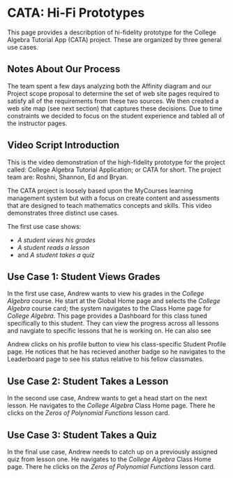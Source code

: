 # CATA: Hi-Fi Prototypes

This page provides a describption of hi-fidelity prototype for the College Algebra Tutorial App (CATA) project.
These are organized by three general use cases.

## Notes About Our Process

The team spent a few days analyzing both the Affinity diagram and our Project scope proposal to determine
the set of web site pages required to satisfy all of the requirements from these two sources.  We then created
a web site map (see next section) that captures these decisions.  Due to time constraints we decided to focus on
the student experience and tabled all of the instructor pages.

## Video Script Introduction

This is the video demonstration of the high-fidelity prototype for the project called: College Algebra Tutorial Application;
or CATA for short.  The project team are: Roshni, Shannon, Ed and Bryan.

The CATA project is loosely based upon the MyCourses learning management system but with a focus on create content and
assessments that are designed to teach mathematics concepts and skills.  This video demonstrates three distinct use cases.

The first use case shows:

* _A student views his grades_
* _A student reads a lesson_
* and _A student takes a quiz_

## Use Case 1: Student Views Grades

In the first use case, Andrew wants to view his grades in the _College Algebra_ course.  He start at the Global Home
page and selects the _College Algebra_ course card; the system navigates to the Class Home page for _College Algebra_.
This page provides a Dashboard for this class tuned specifically to this student.  They can view the progress across
all lessons and navgiate to specific lessons that he is working on.  He can also see

Andrew clicks on his profile button to view his class-specific Student Profile page.  He notices that he
has recieved another badge so he navigates to the Leaderboard page to see his status relative to his fellow classmates.

## Use Case 2: Student Takes a Lesson

In the second use case, Andrew wants to get a head start on the next lesson.  He navigates to the _College Algebra_
Class Home page.  There he clicks on the _Zeros of Polynomial Functions_ lesson card.

## Use Case 3: Student Takes a Quiz

In the final use case, Andrew needs to catch up on a previously assigned quiz from lesson one.  He navigates to the
_College Algebra_ Class Home page.  There he clicks on the _Zeros of Polynomial Functions_ lesson card.
